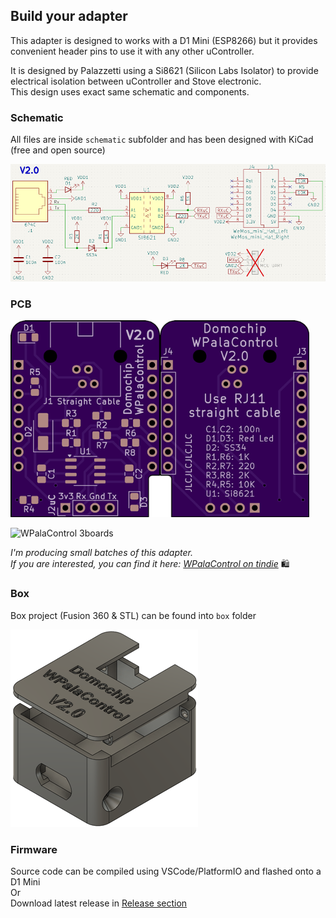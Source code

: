 ## Build your adapter

This adapter is designed to works with a D1 Mini (ESP8266) but it provides convenient header pins to use it with any other uController.

It is designed by Palazzetti using a Si8621 (Silicon Labs Isolator) to provide electrical isolation between uController and Stove electronic.  
This design uses exact same schematic and components.

### Schematic

All files are inside `schematic` subfolder and has been designed with KiCad (free and open source)  

![WPalaControl schematic](img/schematic.png)

### PCB

<img src="img/pcb-top.png" alt="WPalaControl PCB Top" width="239" height="315"><img src="img/pcb-bottom.png" alt="WPalaControl PCB Bottom" width="239" height="315">  

<img src="img/3boards.png" alt="WPalaControl 3boards"  width="334">  

*I'm producing small batches of this adapter.*  
*If you are interested, you can find it here: [WPalaControl on tindie](https://www.tindie.com/products/35770/)* 🛍️

### Box

Box project (Fusion 360 & STL) can be found into `box` folder

![WPalaControl box](img/box.png)

### Firmware

Source code can be compiled using VSCode/PlatformIO and flashed onto a D1 Mini  
Or  
Download latest release in [Release section](https://github.com/Domochip/WPalaControl/releases)
